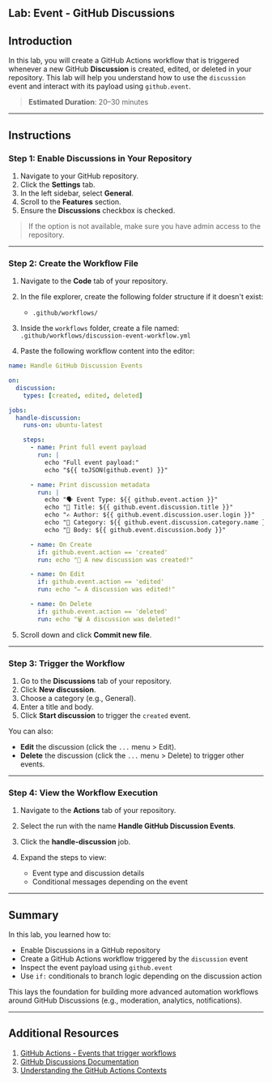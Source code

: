 ## Lab: Event - GitHub Discussions

## Introduction

In this lab, you will create a GitHub Actions workflow that is triggered whenever a new GitHub **Discussion** is created, edited, or deleted in your repository. This lab will help you understand how to use the `discussion` event and interact with its payload using `github.event`.

> **Estimated Duration**: 20–30 minutes

---

## Instructions

### Step 1: Enable Discussions in Your Repository

1. Navigate to your GitHub repository.
2. Click the **Settings** tab.
3. In the left sidebar, select **General**.
4. Scroll to the **Features** section.
5. Ensure the **Discussions** checkbox is checked.

> If the option is not available, make sure you have admin access to the repository.

---

### Step 2: Create the Workflow File

1. Navigate to the **Code** tab of your repository.
2. In the file explorer, create the following folder structure if it doesn't exist:

   - `.github/workflows/`

3. Inside the `workflows` folder, create a file named:
   `.github/workflows/discussion-event-workflow.yml`
4. Paste the following workflow content into the editor:

```yaml
name: Handle GitHub Discussion Events

on:
  discussion:
    types: [created, edited, deleted]

jobs:
  handle-discussion:
    runs-on: ubuntu-latest

    steps:
      - name: Print full event payload
        run: |
          echo "Full event payload:"
          echo "${{ toJSON(github.event) }}"

      - name: Print discussion metadata
        run: |
          echo "🗣️ Event Type: ${{ github.event.action }}"
          echo "📌 Title: ${{ github.event.discussion.title }}"
          echo "✍️ Author: ${{ github.event.discussion.user.login }}"
          echo "📝 Category: ${{ github.event.discussion.category.name }}"
          echo "💬 Body: ${{ github.event.discussion.body }}"

      - name: On Create
        if: github.event.action == 'created'
        run: echo "🎉 A new discussion was created!"

      - name: On Edit
        if: github.event.action == 'edited'
        run: echo "✏️ A discussion was edited!"

      - name: On Delete
        if: github.event.action == 'deleted'
        run: echo "🗑️ A discussion was deleted!"
```

5. Scroll down and click **Commit new file**.

---

### Step 3: Trigger the Workflow

1. Go to the **Discussions** tab of your repository.
2. Click **New discussion**.
3. Choose a category (e.g., General).
4. Enter a title and body.
5. Click **Start discussion** to trigger the `created` event.

You can also:

- **Edit** the discussion (click the `...` menu > Edit).
- **Delete** the discussion (click the `...` menu > Delete) to trigger other events.

---

### Step 4: View the Workflow Execution

1. Navigate to the **Actions** tab of your repository.
2. Select the run with the name **Handle GitHub Discussion Events**.
3. Click the **handle-discussion** job.
4. Expand the steps to view:

   - Event type and discussion details
   - Conditional messages depending on the event

---

## Summary

In this lab, you learned how to:

- Enable Discussions in a GitHub repository
- Create a GitHub Actions workflow triggered by the `discussion` event
- Inspect the event payload using `github.event`
- Use `if:` conditionals to branch logic depending on the discussion action

This lays the foundation for building more advanced automation workflows around GitHub Discussions (e.g., moderation, analytics, notifications).

---

## Additional Resources

1. [GitHub Actions - Events that trigger workflows](https://docs.github.com/en/actions/using-workflows/events-that-trigger-workflows)
2. [GitHub Discussions Documentation](https://docs.github.com/en/discussions)
3. [Understanding the GitHub Actions Contexts](https://docs.github.com/en/actions/learn-github-actions/contexts)

